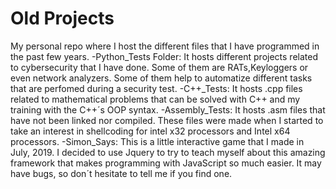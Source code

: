 # Old Projects
My personal repo where I host the different files that I have programmed in the past few years.
-Python_Tests Folder: It hosts different projects related to cybersecurity that I have done. Some of them are RATs,Keyloggers or even network analyzers. Some of them help to automatize different tasks that are perfomed during a security test.
-C++_Tests: It hosts .cpp files related to mathematical problems that can be solved with C++ and my training with the C++´s OOP syntax.
-Assembly_Tests: It hosts .asm files that have not been linked nor compiled. These files were made when I started to take an interest in shellcoding for intel x32 processors and Intel x64 processors.
-Simon_Says: This is a little interactive game that I made in July, 2019. I decided to use Jquery to try to teach myself about this amazing framework that makes programming with JavaScript so much easier. It may have bugs, so don´t hesitate to tell me if you find one.

